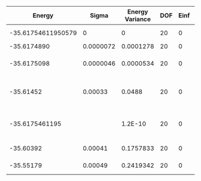 | Energy             | Sigma     | Energy Variance | DOF | Einf | Method                                | Reference |
|--------------------|-----------|-----------------|-----|------|---------------------------------------|-----------|
| -35.61754611950579 | 0         | 0               | 20  | 0    | Exact diagonalization                 | [code](https://github.com/varbench/methods/blob/main/scripts/Heisenberg/chain_20_P/ed_netket.sh) |
| -35.6174890        | 0.0000072 | 0.0001278       | 20  | 0    | RNN                                   | [code](https://github.com/varbench/methods/blob/main/scripts/Heisenberg/chain_20_P/vmc_rnn.sh) |
| -35.6175098        | 0.0000046 | 0.0000534       | 20  | 0    | RNN + translational symmetry          | [code](https://github.com/varbench/methods/blob/main/scripts/Heisenberg/chain_20_P/vmc_rnn_sym.sh) |
| -35.61452          | 0.00033   | 0.0488          | 20  | 0    | VMC with projected fermions + Jastrow | [code](https://github.com/varbench/methods/blob/main/scripts/Heisenberg/chain_20_P/vmc_gutzwiller.sh) |
| -35.6175461195     |           | 1.2E-10         | 20  | 0    | DMRG (max truncation error ~ 1.0E-13) | TODO: ask Max |
| -35.60392          | 0.00041   | 0.1757833       | 20  | 0    | RBM (alpha = 1)                       | [code](https://github.com/varbench/methods/blob/main/scripts/Heisenberg/chain_20_P/vmc_rbm.sh) |
| -35.55179          | 0.00049   | 0.2419342       | 20  | 0    | Jastrow baseline                      | [code](https://github.com/varbench/methods/blob/main/scripts/Heisenberg/chain_20_P/vmc_jastrow.sh) |
